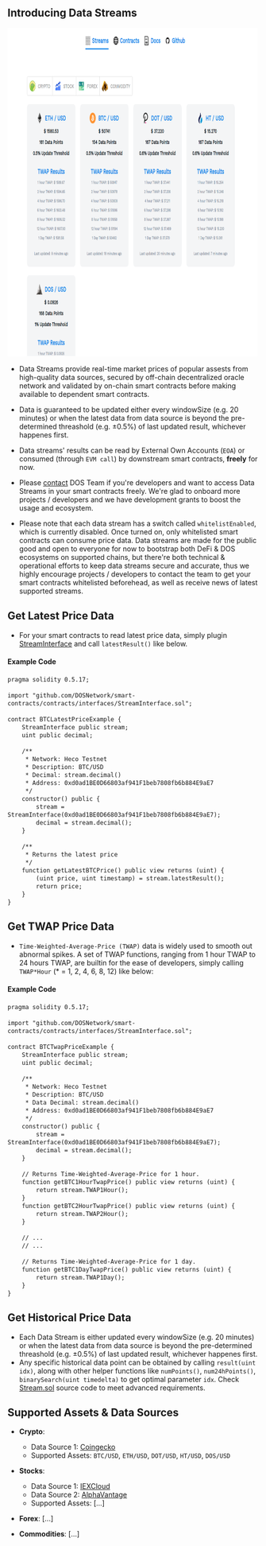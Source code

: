 ## Introducing Data Streams
<p align="center">
  <img width="880" height="660" src="https://raw.githubusercontent.com/DOSNetwork/docs/heco/_media/streams_ui.png">
</p>

* Data Streams provide real-time market prices of popular assests from high-quality data sources, secured by off-chain decentralized oracle network and validated by on-chain smart contracts before making available to dependent smart contracts.

* Data is guaranteed to be updated either every windowSize (e.g. 20 minutes) or when the latest data from data source is beyond the pre-determined threashold (e.g. ±0.5%) of last updated result, whichever happenes first.

* Data streams' results can be read by External Own Accounts (`EOA`) or consumed (through `EVM call`) by downstream smart contracts, **freely** for now.

* Please [contact](mailto:info@dos.network) DOS Team if you're developers and want to access Data Streams in your smart contracts freely. We're glad to onboard more projects / developers and we have development grants to boost the usage and ecosystem.

* Please note that each data stream has a switch called `whitelistEnabled`, which is currently disabled. Once turned on, only whitelisted smart contracts can consume price data. Data streams are made for the public good and open to everyone for now to bootstrap both DeFi & DOS ecosystems on supported chains, but there're both technical & operational efforts to keep data streams secure and accurate, thus we highly encourage projects / developers to contact the team to get your smart contracts whitelisted beforehead, as well as receive news of latest supported streams.


## Get Latest Price Data
* For your smart contracts to read latest price data, simply plugin [StreamInterface](https://github.com/DOSNetwork/smart-contracts/blob/master/contracts/interfaces/StreamInterface.sol) and call `latestResult()` like below.

<!-- tabs:start -->

#### **Example Code**
```solidity
pragma solidity 0.5.17;

import "github.com/DOSNetwork/smart-contracts/contracts/interfaces/StreamInterface.sol";

contract BTCLatestPriceExample {
    StreamInterface public stream;
    uint public decimal;

    /**
     * Network: Heco Testnet
     * Description: BTC/USD
     * Decimal: stream.decimal()
     * Address: 0xd0ad1BE0D66803af941F1beb7808fb6b884E9aE7
     */
    constructor() public {
        stream = StreamInterface(0xd0ad1BE0D66803af941F1beb7808fb6b884E9aE7);
        decimal = stream.decimal();
    }

    /**
     * Returns the latest price
     */
    function getLatestBTCPrice() public view returns (uint) {
        (uint price, uint timestamp) = stream.latestResult();
        return price;
    }
}
```

<!-- tabs:end -->



## Get TWAP Price Data
* `Time-Weighted-Average-Price (TWAP)` data is widely used to smooth out abnormal spikes. A set of TWAP functions, ranging from 1 hour TWAP to 24 hours TWAP, are builtin for the ease of developers, simply calling `TWAP*Hour` (* = 1, 2, 4, 6, 8, 12) like below:

<!-- tabs:start -->

#### **Example Code**
```solidity
pragma solidity 0.5.17;

import "github.com/DOSNetwork/smart-contracts/contracts/interfaces/StreamInterface.sol";

contract BTCTwapPriceExample {
    StreamInterface public stream;
    uint public decimal;

    /**
     * Network: Heco Testnet
     * Description: BTC/USD
     * Data Decimal: stream.decimal()
     * Address: 0xd0ad1BE0D66803af941F1beb7808fb6b884E9aE7
     */
    constructor() public {
        stream = StreamInterface(0xd0ad1BE0D66803af941F1beb7808fb6b884E9aE7);
        decimal = stream.decimal();
    }

    // Returns Time-Weighted-Average-Price for 1 hour.
    function getBTC1HourTwapPrice() public view returns (uint) {
        return stream.TWAP1Hour();
    }
    function getBTC2HourTwapPrice() public view returns (uint) {
        return stream.TWAP2Hour();
    }

    // ... 
    // ...

    // Returns Time-Weighted-Average-Price for 1 day.
    function getBTC1DayTwapPrice() public view returns (uint) {
        return stream.TWAP1Day();
    }
}
```

<!-- tabs:end -->



## Get Historical Price Data
* Each Data Stream is either updated every windowSize (e.g. 20 minutes) or when the latest data from data source is beyond the pre-determined threashold (e.g. ±0.5%) of last updated result, whichever happenes first.
* Any specific historical data point can be obtained by calling `result(uint idx)`, along with other helper functions like `numPoints()`, `num24hPoints()`, `binarySearch(uint timedelta)` to get optimal parameter `idx`. Check [Stream.sol](https://github.com/DOSNetwork/smart-contracts/blob/master/contracts/Stream.sol) source code to meet advanced requirements.



## Supported Assets & Data Sources
* **Crypto**:
  - Data Source 1: [Coingecko](https://www.coingecko.com/en/api)
  - Supported Assets: `BTC/USD`, `ETH/USD`, `DOT/USD`, `HT/USD`, `DOS/USD`

* **Stocks**:
  - Data Source 1: [IEXCloud](#)
  - Data Source 2: [AlphaVantage](#)
  - Supported Assets: [...]

* **Forex**: [...]

* **Commodities**: [...]
